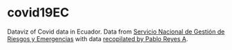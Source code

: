 # covid19EC
Dataviz of Covid data in Ecuador. Data from [Servicio Nacional de Gestión de Riesgos y Emergencias](https://www.gestionderiesgos.gob.ec/informes-de-situacion-covid-19-desde-el-13-de-marzo-del-2020/) with data [recopilated by Pablo Reyes A](https://github.com/pablora19/COVID19_EC).
